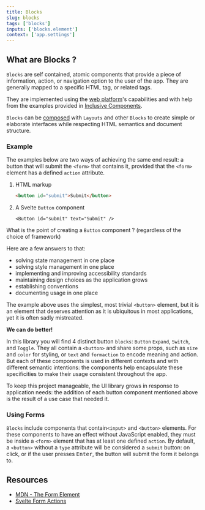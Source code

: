 ```yaml
---
title: Blocks
slug: blocks
tags: ['blocks']
inputs: ['blocks.element']
context: ['app.settings']
---
```


## What are Blocks ?

`Blocks` are self contained, atomic components that provide a piece of information, action, or navigation option to the user of the app. They are generally mapped to a specific HTML tag, or related tags.

They are implemented using the [web platform](https://developer.mozilla.org/en-US/docs/Web)'s capabilities and with help from the examples provided in [Inclusive Components](https://inclusive-components.design/).

`Blocks` can be [composed](https://cube.fyi/composition.html) with `Layouts` and other `Blocks` to create simple or elaborate interfaces while respecting HTML semantics and document structure.

### Example

The examples below are two ways of achieving the same end result: a button that will submit the `<form>` that contains it, provided that the `<form>` element has a defined `action` attribute.

1. HTML markup

   ```html
   <button id="submit">Submit</button>
   ```

1. A Svelte `Button` component

   ```svelte
   <Button id="submit" text="Submit" />
   ```

What is the point of creating a `Button` component ? (regardless of the choice of framework)

Here are a few answers to that:

- solving state management in one place
- solving style management in one place
- implementing and improving accessibility standards
- maintaining design choices as the application grows
- establishing conventions
- documenting usage in one place

The example above uses the simplest, most trivial `<button>` element, but it is an element that deserves attention as it is ubiquitous in most applications, yet it is often sadly mistreated.

**We can do better!**

In this library you will find 4 distinct button `blocks`: `Button` `Expand`, `Switch`, and `Toggle`. They all contain a `<button>` and share some props, such as `size` and `color` for styling, or `text` and `formaction` to encode meaning and action. But each of these components is used in different contexts and with different semantic intentions: the components help encapsulate these specificities to make their usage consistent throughout the app.

To keep this project manageable, the UI library grows in response to application needs: the addition of each button component mentioned above is the result of a use case that needed it.

### Using Forms

`Blocks` include components that contain`<input>` and `<button>` elements.
For these components to have an effect without JavaScript enabled, they must be inside a `<form>` element that has at least one defined `action`.
By default, a `<button>` without a `type` attribute will be considered a `submit` button: on click, or if the user presses <kbd>Enter</kbd>, the button will submit the form it belongs to.

## Resources

- [MDN - The Form Element](https://developer.mozilla.org/en-US/docs/Web/HTML/Element/form)
- [Svelte Form Actions](https://kit.svelte.dev/docs/form-actions)
